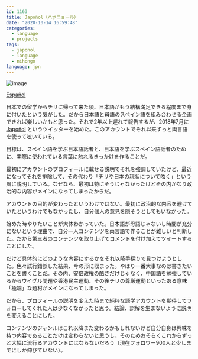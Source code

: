 ```yaml
---
id: 1163
title: Japoñol（ハポニョール）
date: "2020-10-14 16:59:48"
categories:
  - language
  - projects
tags:
  - japonol
  - language
  - nihongo
language: jpn
---
```


![image](/files/2020/10-japonol-haponyoru/japoñol-profile.png)

[Español](/2020/10/japonol/)

日本での留学からチリに帰って来た頃、日本語がもう結構満足できる程度まで身に付いたという気がした。だから日本語と母語のスペイン語を組み合わせる企画できれば楽しいかもと思った。それで2年以上遅れて報告するが、2018年7月に [Japoñol](https://twitter.com/haponyoru) というツイッターを始めた。このアカウントでそれ以来ずっと両言語を使って呟いている。<!-- more -->

目標は、スペイン語を学ぶ日本語話者と、日本語を学ぶスペイン語話者のために、実際に使われている言葉に触れるきっかけを作ることだ。

最初にアカウントのプロフィールに載せる説明でそれを強調していたけど、最近になってそれを排除して、その代わり「チリや日本の現状について呟く」という風に説明している。なぜなら、最初は特にそうじゃなかったけどその内かなり政治的な内容がメインになってしまったからだ。

アカウントの目的が変わったというわけではない。最初に政治的な内容を避けていたというわけでもなかったし、自分個人の意見を隠そうとしてもいなかった。

始めた時やりたいことが大体わかっていた。日本語が母語じゃないし時間が充分にないという理由で、自分一人コンテンツを両言語で作ることが難しいと判断した。だから第三者のコンテンツを取り上げてコメントを付け加えてツイートすることにした。

だけど具体的にどのような内容にするかをそれ以降手探りで見つけようとした。色々試行錯誤した結果、今の形に収まった。やはり一番大事なのは書きたいことを書くことだ。その内、安倍政権の酷さだけじゃなく、中国語を勉強しているからウイグル問題や香港民主運動、その後チリの尊厳運動といったある意味「極端」な題材がメインになってしまった。

だから、プロフィールの説明を変えた時まで純粋な語学アカウントを期待してフォローしてくれた人は少なくなかったと思う。結論、誤解を生まないように説明を変えることにした。

コンテンツのジャンルはこれ以降また変わるかもしれないけど自分自身は興味を持つ内容であることだけは変わらないと思うし、そのためおそらくこれからずっと大幅に流行るアカウントにはならないだろう（現在フォロワー900人と少しまでにしか伸びていない）。
